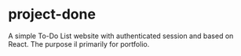 # project-done
A simple To-Do List website with authenticated session and based on React. The purpose il primarily for portfolio.
